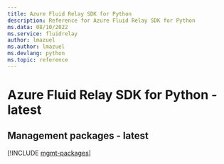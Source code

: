 ```yaml
---
title: Azure Fluid Relay SDK for Python
description: Reference for Azure Fluid Relay SDK for Python
ms.data: 08/10/2022
ms.service: fluidrelay
author: lmazuel
ms.author: lmazuel
ms.devlang: python
ms.topic: reference
---
```

# Azure Fluid Relay SDK for Python - latest

## Management packages - latest
[!INCLUDE [mgmt-packages](fluid-relay-mgmt-index.md)]